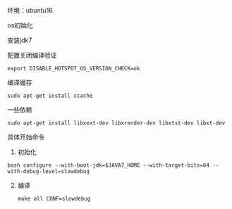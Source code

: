环境：ubuntu16

os初始化

安装jdk7


配置关闭编译验证
```
export DISABLE_HOTSPOT_OS_VERSION_CHECK=ok
```

编译缓存
```
sudo apt-get install ccache
```
一些依赖

```
sudo apt-get install libxext-dev libxrender-dev libxtst-dev libxt-dev
```

具体开始命令
1. 初始化
  ```shell
  bash configure --with-boot-jdk=$JAVA7_HOME --with-target-bits=64 --with-debug-level=slowdebug
  ```
2. 编译
   ```shell
   make all CONF=slowdebug
   ```
